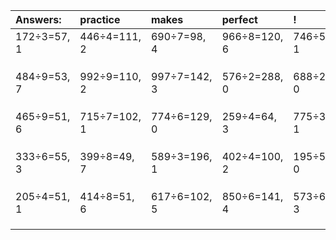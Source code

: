 | Answers: | practice | makes | perfect | ! |
| :--- | :--- | :--- | :--- | :--- |
| 172÷3=57, 1 | 446÷4=111, 2 | 690÷7=98, 4 | 966÷8=120, 6 | 746÷5=149, 1 | 
|   |   |   |   |   | 
|   |   |   |   |   | 
|   |   |   |   |   | 
| 484÷9=53, 7 | 992÷9=110, 2 | 997÷7=142, 3 | 576÷2=288, 0 | 688÷2=344, 0 | 
|   |   |   |   |   | 
|   |   |   |   |   | 
|   |   |   |   |   | 
| 465÷9=51, 6 | 715÷7=102, 1 | 774÷6=129, 0 | 259÷4=64, 3 | 775÷3=258, 1 | 
|   |   |   |   |   | 
|   |   |   |   |   | 
|   |   |   |   |   | 
| 333÷6=55, 3 | 399÷8=49, 7 | 589÷3=196, 1 | 402÷4=100, 2 | 195÷5=39, 0 | 
|   |   |   |   |   | 
|   |   |   |   |   | 
|   |   |   |   |   | 
| 205÷4=51, 1 | 414÷8=51, 6 | 617÷6=102, 5 | 850÷6=141, 4 | 573÷6=95, 3 | 
|   |   |   |   |   | 
|   |   |   |   |   | 
|   |   |   |   |   | 
